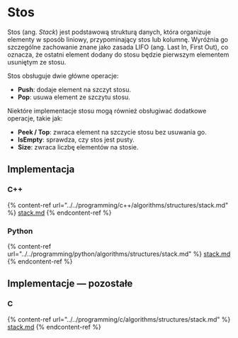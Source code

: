# Stos

Stos (ang. *Stack*) jest podstawową strukturą danych, która organizuje elementy w sposób liniowy, przypominający stos lub kolumnę. Wyróżnia go szczególne zachowanie znane jako zasada LIFO (ang. Last In, First Out), co oznacza, że ostatni element dodany do stosu będzie pierwszym elementem usuniętym ze stosu.

Stos obsługuje dwie główne operacje:

- **Push**: dodaje element na szczyt stosu.
- **Pop**: usuwa element ze szczytu stosu.

Niektóre implementacje stosu mogą również obsługiwać dodatkowe operacje, takie jak:

- **Peek / Top**: zwraca element na szczycie stosu bez usuwania go.
- **IsEmpty**: sprawdza, czy stos jest pusty.
- **Size**: zwraca liczbę elementów na stosie.

## Implementacja

### C++

{% content-ref url="../../programming/c++/algorithms/structures/stack.md" %}
[stack.md](../../programming/c++/algorithms/structures/stack.md)
{% endcontent-ref %}

### Python

{% content-ref url="../../programming/python/algorithms/structures/stack.md" %}
[stack.md](../../programming/python/algorithms/structures/stack.md)
{% endcontent-ref %}

## Implementacje — pozostałe

### C

{% content-ref url="../../programming/c/algorithms/structures/stack.md" %}
[stack.md](../../programming/c/algorithms/structures/stack.md)
{% endcontent-ref %}
